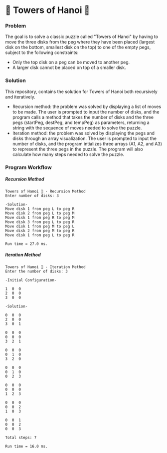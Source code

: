 # 🗼 Towers of Hanoi 🗼

### Problem

The goal is to solve a classic puzzle called "Towers of Hanoi" by having to move the three disks from the peg where they have been placed (largest disk on the bottom, smallest disk on the top) to one of the empty pegs, subject to the following constraints:

- Only the top disk on a peg can be moved to another peg.
- A larger disk cannot be placed on top of a smaller disk.



### Solution

This repository, contains the solution for Towers of Hanoi both recursively and iteratively. 

- Recursion method: the problem was solved by displaying a list of moves to be made. The user is prompted to input the number of disks, and the program calls a method that takes the number of disks and the three pegs (startPeg, destPeg, and tempPeg) as parameters, returning a string with the sequence of moves needed to solve the puzzle.
- Iteration method: the problem was solved by displaying the pegs and disks through an array visualization. The user is prompted to input the number of disks, and the program intializes three arrays (A1, A2, and A3) to represent the three pegs in the puzzle. The program will also calculate how many steps needed to solve the puzzle.



### Program Workflow

##### Recursion Method

```
Towers of Hanoi 🗼 - Recursion Method
Enter number of disks: 3

-Solution-
Move disk 1 from peg L to peg R
Move disk 2 from peg L to peg M
Move disk 1 from peg R to peg M
Move disk 3 from peg L to peg R
Move disk 1 from peg M to peg L
Move disk 2 from peg M to peg R
Move disk 1 from peg L to peg R

Run time = 27.0 ms.
```

##### Iteration Method

```
Towers of Hanoi 🗼 - Iteration Method
Enter the number of disks: 3

-Initial Configuration-

1  0  0  
2  0  0  
3  0  0  

-Solution-

0  0  0  
2  0  0  
3  0  1  

0  0  0  
0  0  0  
3  2  1  

0  0  0  
0  1  0  
3  2  0  

0  0  0  
0  1  0  
0  2  3  

0  0  0  
0  0  0  
1  2  3  

0  0  0  
0  0  2  
1  0  3  

0  0  1  
0  0  2  
0  0  3  

Total steps: 7

Run time = 16.0 ms.
```

